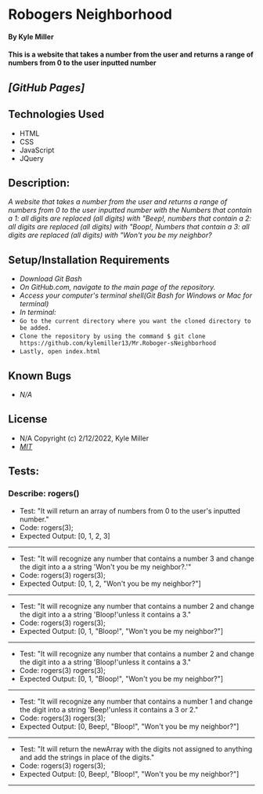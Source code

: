 # Robogers Neighborhood

#### By Kyle Miller

#### This is a website that takes a number from the user and returns a range of numbers from 0 to the user inputted number

## _[GitHub Pages]_

## Technologies Used

- HTML
- CSS
- JavaScript
- JQuery

## Description:

_A website that takes a number from the user and returns a range of numbers from 0 to the user inputted number with the Numbers that contain a 1: all digits are replaced (all digits) with "Beep!, numbers that contain a 2: all digits are replaced (all digits) with "Boop!, Numbers that contain a 3: all digits are replaced (all digits) with "Won't you be my neighbor?_

## Setup/Installation Requirements

- _Download Git Bash_
- _On GitHub.com, navigate to the main page of the repository._
- _Access your computer's terminal shell(Git Bash for Windows or Mac for terminal)_
- _In terminal:_
- `Go to the current directory where you want the cloned directory to be added.`
- `Clone the repository by using the command $ git clone https://github.com/kylemiller13/Mr.Roboger-sNeighborhood`
- `Lastly, open index.html`

## Known Bugs

- _N/A_

## License

- N/A Copyright (c) 2/12/2022, Kyle Miller
- _[MIT](https://opensource.org/licenses/MIT)_

## Tests:

### Describe: rogers()
 - Test: "It will return an array of numbers from 0 to the user's inputted number."
 - Code: 
 rogers(3);
 - Expected Output: [0, 1, 2, 3]
 ---
 - Test: "It will recognize any number that contains a number 3 and change the digit into a a string 'Won't you be my neighbor?.'"
 - Code: rogers(3)
 rogers(3);
 - Expected Output: [0, 1, 2, "Won't you be my neighbor?"]
 ---
 - Test: "It will recognize any number that contains a number 2 and change the digit into a a string 'Bloop!'unless it contains a 3."
 - Code: rogers(3)
 rogers(3);
 - Expected Output: [0, 1, "Bloop!", "Won't you be my neighbor?"]
---
- Test: "It will recognize any number that contains a number 2 and change the digit into a a string 'Bloop!'unless it contains a 3."
 - Code: rogers(3)
 rogers(3);
 - Expected Output: [0, 1, "Bloop!", "Won't you be my neighbor?"]
---
- Test: "It will recognize any number that contains a number 1 and change the digit into a string 'Beep!'unless it contains a 3 or 2."
 - Code: rogers(3)
 rogers(3);
 - Expected Output: [0, Beep!, "Bloop!", "Won't you be my neighbor?"]
---
- Test: "It will return the newArray with the digits not assigned to anything and add the strings in place of the digits."
 - Code: rogers(3)
 rogers(3);
 - Expected Output: [0, Beep!, "Bloop!", "Won't you be my neighbor?"]
---
